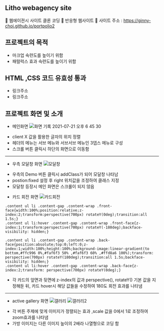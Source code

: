 ## Litho webagency site
📌 웹에이젼시 사이트 클론 코딩 
📌 반응형 웹사이트 
📌 사이트 주소 : https://ginny-choi.github.io/portpolio2

## 프로젝트의 목적
* 마크업 숙련도를 높이기 위함
* 패럴럭스 효과 숙련도를 높이기 위함

## HTML ,CSS 코드 유효성 통과 
* 링크주소
* 링크주소

## 프로젝트 화면 및 소개
* 메인화면
![화면 기록 2021-07-21 오후 6 45 30](https://user-images.githubusercontent.com/77954029/126469389-63d87bb9-f70a-4577-ae39-51cb9f289113.gif)
- client X 값을 활용한 글자의 위치 정렬
- 헤더의 메뉴는 서브 메뉴와 서브서브 메뉴인 3뎁스 메뉴로 구성
- 스크롤 버튼 클릭시 하단의 화면으로 이동함 

---
* 우측 모달창 화면
![모달창](https://user-images.githubusercontent.com/77954029/126472745-c6992c9c-5d0b-48e3-97f8-295a660bd713.png)
- 우측의 Demo 버튼 클릭시 addClass가 되어 모달창 나타남 
- postion:fixed 설정 후 right 위치값을 조정하여 클래스 지정
- 모달창 등장시 메인 화면은 스크롤이 되지 않음 

+ 카드 회전 화면
![카드회전](https://user-images.githubusercontent.com/77954029/126472755-da1a12b4-cca8-4f67-b30a-0c8a0e54bd13.png)

```
.content ul li .content-gap .content-wrap .front-face{width:100%;position:relative;z-index:2;transform:perspective(700px) rotateY(0deg);transition:all 1.5s;}
.content ul li:hover .content-gap .content-wrap .front-face{z-index:1;transform:perspective(700px) rotateY(-180deg);backface-visibility: hidden;}

.content ul li .content-gap .content-wrap .back-face{position:absolute;top:0;left:0;z-index:1;width:100%;height:100%;background-image:linear-gradient(to bottom,#ffc996 0%,#faf6f3 50% ,#faf6f3 60% ,#ffd8a6 100%);transform: perspective(700px) rotateY(180deg);transition:all 1.5s;backface-visibility: hidden;}
.content ul li:hover .content-gap .content-wrap .back-face{z-index:2;transform: perspective(700px) rotateY(0deg);}
```
- 각 카드의 앞면과 뒷면에 z-index의 값과 perspective(), rotateY() 기본 값을 지정해둔 뒤, 카드 hover시 해당 값들을 수정하여 180도 회전 효과를 나타냄 

---
* active gallery 화면
![갤러리](https://user-images.githubusercontent.com/77954029/126472702-36e3b5ee-1164-4fb5-ab9e-06c5b938920a.png)
![갤러리2](https://user-images.githubusercontent.com/77954029/126472724-7c92b691-9949-44c8-8dfe-e53a6c8c2543.png)

- 각 버튼 주제에 맞게 이미지가 정렬되는 효과 ,scale 값을 0에서 1로 조정하여 zoom효과를 나타냄
- 가방 이미지는 다른 이미지 높이의 2배라 나열형으로 코딩 함 

